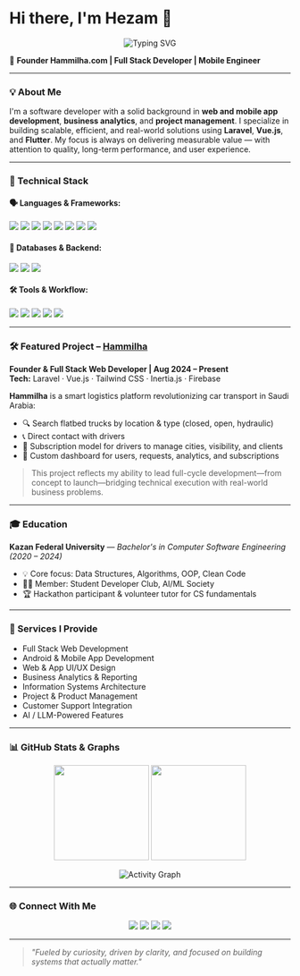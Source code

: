 # Hi there, I'm Hezam 👋

<p align="center">
  <img src="https://readme-typing-svg.demolab.com?font=Fira+Code&weight=500&size=24&duration=4000&pause=1000&color=10B981&center=true&vCenter=true&width=435&lines=Full+Stack+Developer;Mobile+App+Engineer;Founder+of+Hammilha;AI+and+LLM+Enthusiast" alt="Typing SVG" />
</p>


🚀 **Founder Hammilha.com | Full Stack Developer | Mobile Engineer**  

---

### 💡 About Me
I'm a software developer with a solid background in **web and mobile app development**, **business analytics**, and **project management**. I specialize in building scalable, efficient, and real-world solutions using **Laravel**, **Vue.js**, and **Flutter**. My focus is always on delivering measurable value — with attention to quality, long-term performance, and user experience.

---

### 🧠 Technical Stack

#### 🗣️ Languages & Frameworks:
<p>
  <img src="https://img.shields.io/badge/Dart-0175C2?style=flat&logo=dart&logoColor=white" />
  <img src="https://img.shields.io/badge/Java-007396?style=flat&logo=java&logoColor=white" />
  <img src="https://img.shields.io/badge/PHP-777BB4?style=flat&logo=php&logoColor=white" />
  <img src="https://img.shields.io/badge/JavaScript-F7DF1E?style=flat&logo=javascript&logoColor=black" />
  <img src="https://img.shields.io/badge/Flutter-02569B?style=flat&logo=flutter&logoColor=white" />
  <img src="https://img.shields.io/badge/Laravel-FF2D20?style=flat&logo=laravel&logoColor=white" />
  <img src="https://img.shields.io/badge/Symfony-000000?style=flat&logo=symfony&logoColor=white" />
  <img src="https://img.shields.io/badge/Vue.js-42b883?style=flat&logo=vue.js&logoColor=white" />
</p>

#### 🧩 Databases & Backend:
<p>
  <img src="https://img.shields.io/badge/MySQL-4479A1?style=flat&logo=mysql&logoColor=white" />
  <img src="https://img.shields.io/badge/SQLite-003B57?style=flat&logo=sqlite&logoColor=white" />
  <img src="https://img.shields.io/badge/Firebase-FFCA28?style=flat&logo=firebase&logoColor=black" />
</p>

#### 🛠️ Tools & Workflow:
<p>
  <img src="https://img.shields.io/badge/Git-F05032?style=flat&logo=git&logoColor=white" />
  <img src="https://img.shields.io/badge/Figma-F24E1E?style=flat&logo=figma&logoColor=white" />
  <img src="https://img.shields.io/badge/Tailwind_CSS-38B2AC?style=flat&logo=tailwind-css&logoColor=white" />
  <img src="https://img.shields.io/badge/VS_Code-007ACC?style=flat&logo=visual-studio-code&logoColor=white" />
  <img src="https://img.shields.io/badge/Postman-FF6C37?style=flat&logo=postman&logoColor=white" />
</p>

---

### 🛠️ Featured Project – [**Hammilha**](https://hammilha.com)
**Founder & Full Stack Web Developer | Aug 2024 – Present**  
**Tech:** Laravel · Vue.js · Tailwind CSS · Inertia.js · Firebase

**Hammilha** is a smart logistics platform revolutionizing car transport in Saudi Arabia:
- 🔍 Search flatbed trucks by location & type (closed, open, hydraulic)
- 📞 Direct contact with drivers
- 🚚 Subscription model for drivers to manage cities, visibility, and clients
- 🧠 Custom dashboard for users, requests, analytics, and subscriptions

> This project reflects my ability to lead full-cycle development—from concept to launch—bridging technical execution with real-world business problems.

---

### 🎓 Education
**Kazan Federal University** — *Bachelor's in Computer Software Engineering (2020 – 2024)*

- 💡 Core focus: Data Structures, Algorithms, OOP, Clean Code
- 👨‍💻 Member: Student Developer Club, AI/ML Society
- 🏆 Hackathon participant & volunteer tutor for CS fundamentals

---

### 🚀 Services I Provide
- Full Stack Web Development  
- Android & Mobile App Development  
- Web & App UI/UX Design  
- Business Analytics & Reporting  
- Information Systems Architecture  
- Project & Product Management  
- Customer Support Integration  
- AI / LLM-Powered Features  

---

### 📊 GitHub Stats & Graphs
<p align="center">
  <img src="https://github-readme-stats.vercel.app/api?username=hezam17&show_icons=true&theme=tokyonight" height="170" />
  <img src="https://github-readme-stats.vercel.app/api/top-langs/?username=hezam17&layout=compact&theme=tokyonight" height="170" />
</p>
<p align="center">
  <img src="https://github-readme-activity-graph.vercel.app/graph?username=hezam17&bg_color=0D1117&color=10B981&line=4C1D95&point=10B981&area=true&hide_border=true" alt="Activity Graph" />
</p>

---

### 🌐 Connect With Me

<p align="center">
  <a href="mailto:hezam1404@gmail.com"><img src="https://img.shields.io/badge/Email-D14836?style=for-the-badge&logo=gmail&logoColor=white"/></a>
  <a href="https://linkedin.com/in/hezam-abdulrahman" target="_blank"><img src="https://img.shields.io/badge/LinkedIn-0077B5?style=for-the-badge&logo=linkedin&logoColor=white"/></a>
  <a href="https://twitter.com/hezam1998" target="_blank"><img src="https://img.shields.io/badge/Twitter-1DA1F2?style=for-the-badge&logo=twitter&logoColor=white"/></a>
  <a href="https://portfoliohezo.netlify.app/" target="_blank"><img src="https://img.shields.io/badge/Portfolio-000000?style=for-the-badge&logo=firefox&logoColor=white"/></a>
</p>


---

> _"Fueled by curiosity, driven by clarity, and focused on building systems that actually matter."_

<!-- Optional visitor counter -->
<!-- ![Profile Views](https://komarev.com/ghpvc/?username=hezam17&color=blue) -->
